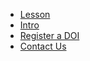 
+ [Lesson](.)
+ [Intro](00-intro-dois.html)
+ [Register a DOI](01-register-doi.html)
+ [Contact Us](mailto:authorcarpentry@library.caltech.edu)
